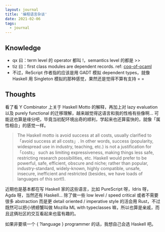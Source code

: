 ```yaml
---
layout: journal
title: '编程语言杂谈'
date: 2021-02-06
tags:
  - journal
---
```


## Knowledge

- qx 曰：term level 的 operator 都叫 !，semantics level 的都是 >>
- tiz 曰：first class modules are dependent records. ref: [coq-of-ocaml](https://github.com/clarus/coq-of-ocaml)
- 不过，ReScript 作者指的应该是用 GADT 模拟 dependent types，就像 Haskell 用 Singleton 模拟的那种感觉，果然还是觉得不算有支持 = =

## Thoughts

看了看 Y Combinator 上关于 Haskell Motto 的解释，再加上对 lazy evaluation 以及 purely functional 的迁移理解，越来越觉得这语言和我的性格有些像啊... 可能这也算是缘分吧，毕竟当初配环境出奇的顺利，学起来也还算蛮快的，就像「属性相合」的感觉一样。

> The Haskell motto is avoid success at all costs, usually clarified to 「avoid success at all costs」. In other words, success (popularity, widespread use in industry, teaching, etc.) is not a justification for 「costs」 such as limiting expressiveness, making things less safe, restricting research possibilities, etc. Haskell would prefer to be powerful, safe, efficient, obscure and niche; rather than popular, industry-standard, widely-known, highly compatible, unsafe, insecure, inefficient and restricted (besides, we have loads of languages of this sort!).

近期也是基本都在写 Haskell 家的这些语言，比如 PureScript 呀，Idris 呀，Agda 呀，当然还有 Haskell... 除了做一些 low level / speed critical 或者不需要很多 abstraction 而是更 detail oriented / imperative style 的活会用 Rust，不过既然可以把小锈螃蟹叫做 Mozilla ML with typeclasses 嘛，所以也算是亲戚，而且这俩社区的交互看起来也蛮有趣的。

如果非要填一个 { ?language } programmer 的话，我想自己会选 Haskell 吧。
